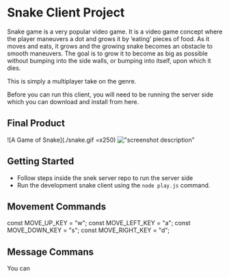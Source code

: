 # Snake Client Project

Snake game is a very popular video game. It is a video game concept where the player maneuvers a dot and grows it by ‘eating’ pieces of food. As it moves and eats, it grows and the growing snake becomes an obstacle to smooth maneuvers. The goal is to grow it to become as big as possible without bumping into the side walls, or bumping into itself, upon which it dies.

This is simply a multiplayer take on the genre.

Before you can run this client, you will need to be running the server side which you can download and install from here. 

## Final Product

![A Game of Snake](./snake.gif =x250)
!["screenshot description"](#)


## Getting Started

- Follow steps inside the snek server repo to run the server side
- Run the development snake client using the `node play.js` command.

## Movement Commands

const MOVE_UP_KEY = "w";
const MOVE_LEFT_KEY = "a";
const MOVE_DOWN_KEY = "s";
const MOVE_RIGHT_KEY = "d";

## Message Commans

You can 